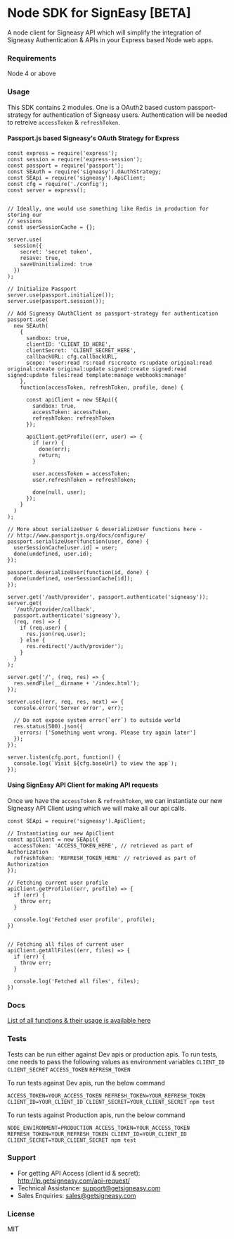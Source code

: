 # Node SDK for SignEasy [BETA]

A node client for Signeasy API which will simplify the integration of Signeasy Authentication & APIs in your Express based Node web apps.

### Requirements
Node 4 or above

### Usage
This SDK contains 2 modules. One is a OAuth2 based custom passport-strategy for authentication of Signeasy users. Authentication will be needed to retreive `accessToken` & `refreshToken`.

#### Passport.js based Signeasy's OAuth Strategy for Express

```
const express = require('express');
const session = require('express-session');
const passport = require('passport');
const SEAuth = require('signeasy').OAuthStrategy;
const SEApi = require('signeasy').ApiClient;
const cfg = require('./config');
const server = express();


// Ideally, one would use something like Redis in production for storing our
// sessions
const userSessionCache = {};

server.use(
  session({
    secret: 'secret token',
    resave: true,
    saveUninitialized: true
  })
);

// Initialize Passport
server.use(passport.initialize());
server.use(passport.session());

// Add Signeasy OAuthClient as passport-strategy for authentication
passport.use(
  new SEAuth(
    {
      sandbox: true,
      clientID: 'CLIENT_ID_HERE',
      clientSecret: 'CLIENT_SECRET_HERE',
      callbackURL: cfg.callbackURL,
      scope: 'user:read rs:read rs:create rs:update original:read original:create original:update signed:create signed:read signed:update files:read template:manage webhooks:manage'
    },
    function(accessToken, refreshToken, profile, done) {

      const apiClient = new SEApi({
        sandbox: true,
        accessToken: accessToken,
        refreshToken: refreshToken
      });

      apiClient.getProfile((err, user) => {
        if (err) {
          done(err);
          return;
        }

        user.accessToken = accessToken;
        user.refreshToken = refreshToken;

        done(null, user);
      });
    }
  )
);

// More about serializeUser & deserializeUser functions here -
// http://www.passportjs.org/docs/configure/
passport.serializeUser(function(user, done) {
  userSessionCache[user.id] = user;
  done(undefined, user.id);
});

passport.deserializeUser(function(id, done) {
  done(undefined, userSessionCache[id]);
});

server.get('/auth/provider', passport.authenticate('signeasy'));
server.get(
  '/auth/provider/callback',
  passport.authenticate('signeasy'),
  (req, res) => {
    if (req.user) {
      res.json(req.user);
    } else {
      res.redirect('/auth/provider');
    }
  }
);

server.get('/', (req, res) => {
  res.sendFile(__dirname + '/index.html');
});

server.use((err, req, res, next) => {
  console.error('Server error', err);

  // Do not expose system error(`err`) to outside world
  res.status(500).json({
    errors: ['Something went wrong. Please try again later']
  });
});

server.listen(cfg.port, function() {
  console.log(`Visit ${cfg.baseUrl} to view the app`);
});

```


#### Using SignEasy API Client for making API requests
Once we have the `accessToken` & `refreshToken`, we can instantiate our new Signeasy API Client using which we will make all our api calls.

```
const SEApi = require('signeasy').ApiClient;

// Instantiating our new ApiClient
const apiClient = new SEApi({
  accessToken: 'ACCESS_TOKEN_HERE', // retrieved as part of Authorization
  refreshToken: 'REFRESH_TOKEN_HERE' // retrieved as part of Authorization
});

// Fetching current user profile
apiClient.getProfile((err, profile) => {
  if (err) {
    throw err;
  }

  console.log('Fetched user profile', profile);
})


// Fetching all files of current user
apiClient.getAllFiles((err, files) => {
  if (err) {
    throw err;
  }

  console.log('Fetched all files', files);
})
```

### Docs

[List of all functions & their usage is available here](/docs)


### Tests
Tests can be run either against Dev apis or production apis. To run tests, one needs to pass the following values as environment variables
`CLIENT_ID`
`CLIENT_SECRET`
`ACCESS_TOKEN`
`REFRESH_TOKEN`

To run tests against Dev apis, run the below command
```
ACCESS_TOKEN=YOUR_ACCESS_TOKEN REFRESH_TOKEN=YOUR_REFRESH_TOKEN CLIENT_ID=YOUR_CLIENT_ID CLIENT_SECRET=YOUR_CLIENT_SECRET npm test
```

To run tests against Production apis, run the below command
```
NODE_ENVIRONMENT=PRODUCTION ACCESS_TOKEN=YOUR_ACCESS_TOKEN REFRESH_TOKEN=YOUR_REFRESH_TOKEN CLIENT_ID=YOUR_CLIENT_ID CLIENT_SECRET=YOUR_CLIENT_SECRET npm test
```

### Support

- For getting API Access (client id & secret): http://lp.getsigneasy.com/api-request/
- Technical Assistance: support@getsigneasy.com
- Sales Enquiries: sales@getsigneasy.com


### License
MIT
